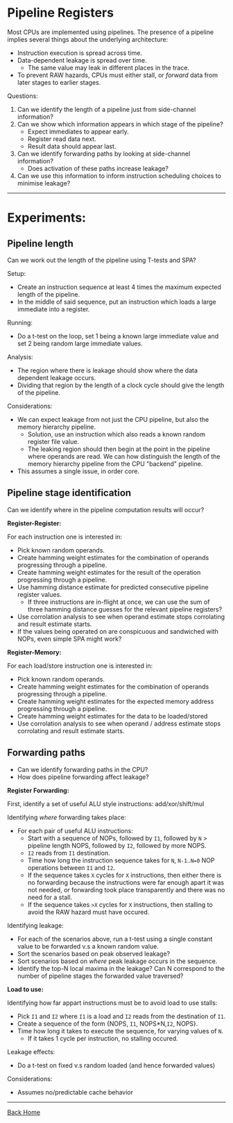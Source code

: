 
# Pipeline Registers

Most CPUs are implemented using pipelines. The presence of a pipeline
implies several things about the underlying architecture:
- Instruction execution is spread across time.
- Data-dependent leakage is spread over time.
  - The same value may leak in different places in the trace.
- To prevent RAW hazards, CPUs must either stall, or  *forward* data from
  later stages to earlier stages.

Questions:
1. Can we identify the length of a pipeline just from side-channel
  information?
2. Can we show which information appears in which stage of the pipeline?
   - Expect immediates to appear early.
   - Register read data next.
   - Result data should appear last.
3. Can we identify forwarding paths by looking at side-channel information?
   - Does activation of these paths increase leakage?
4. Can we use this information to inform instruction scheduling choices to
   minimise leakage?

---

# Experiments:

## Pipeline length

Can we work out the length of the pipeline using T-tests and SPA?

Setup:
- Create an instruction sequence at least 4 times the maximum expected
  length of the pipeline.
- In the middle of said sequence, put an instruction which loads a
  large immediate into a register.

Running:
- Do a t-test on the loop, set 1 being a known large immediate value
  and set 2 being random large immediate values.

Analysis:
- The region where there is leakage should show where the data dependent
  leakage occurs.
- Dividing that region by the length of a clock cycle should give the
  length of the pipeline.

Considerations:
- We can expect leakage from not just the CPU pipeline, but also the
  memory hierarchy pipeline.
  - Solution, use an instruction which also reads a known random register
    file value.
  - The leaking region should then begin at the point in the pipeline where
    operands are read. We can how distinguish the length of the memory
    hierarchy pipeline from the CPU "backend" pipeline.
- This assumes a single issue, in order core.

## Pipeline stage identification

Can we identify where in the pipeline computation results will occur?

**Register-Register:**

For each instruction one is interested in:
- Pick known random operands.
- Create hamming weight estimates for the combination of operands
  progressing through a pipeline.
- Create hamming weight estimates for the result of the operation
  progressing through a pipeline.
- Use hamming distance estimate for predicted consecutive pipeline
  register values.
  - If three instructions are in-flight at once, we can use the sum of
    three hamming distance guesses for the relevant pipeline registers?
- Use corrolation analysis to see when operand estimate stops corrolating
  and result estimate starts.
- If the values being operated on are conspicuous and sandwiched with NOPs,
  even simple SPA might work?

**Register-Memory:**

For each load/store instruction one is interested in:

- Pick known random operands.
- Create hamming weight estimates for the combination of operands
  progressing through a pipeline.
- Create hamming weight estimates for the expected memory address
  progressing through a pipeline.
- Create hamming weight estimates for the data to be loaded/stored
- Use corrolation analysis to see when operand / address estimate stops
  corrolating and result estimate starts.

## Forwarding paths

- Can we identify forwarding paths in the CPU?
- How does pipeline forwarding affect leakage?

**Register Forwarding:**


First, identify a set of useful ALU style instructions: add/xor/shift/mul

Identifying *where* forwarding takes place:
- For each pair of useful ALU instructions:
  - Start with a sequence of NOPs, followed by `I1`, followed by
    `N` > pipeline length NOPS, followed by `I2`, followed by more NOPS.
  - `I2` reads from `I1` destination.
  - Time how long the instruction sequence takes for `N`, `N-1`..`N=0`
    NOP operations between `I1` and `I2`.
  - If the sequence takes `X` cycles for `X` instructions, then either
    there is no forwarding because the instructions were far enough apart
    it was not needed, or forwarding took place transparently and there was
    no need for a stall.
  - If the sequence takes `>X` cycles for `X` instructions, then stalling
    to avoid the RAW hazard must have occured.

Identifying leakage:
- For each of the scenarios above, run a t-test using a single constant
  value to be forwarded v.s a known random value.
- Sort the scenarios based on peak observed leakage?
- Sort scenarios based on *where* peak leakage occurs in the sequence.
- Identify the top-N local maxima in the leakage? Can N correspond to the
  number of pipeline stages the forwarded value traversed?

**Load to use:**

Identifying how far appart instructions must be to avoid load to use
stalls:
- Pick `I1` and `I2` where `I1` is a load and `I2` reads from the destination
  of `I1`.
- Create a sequence of the form {NOPS, `I1`, NOPS\*N,`I2`, NOPS}.
- Time how long it takes to execute the sequence, for varying values of
  `N`.
  - If it takes 1 cycle per instruction, no stalling occured.

Leakage effects:
- Do a t-test on fixed v.s random loaded (and hence forwarded values)

Considerations:
- Assumes no/predictable cache behavior

---

[Back Home](../../README.md)
